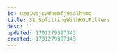 ```yaml
---
id: uze1wdjswdnemfj9aalh4md
title: 31_SplittingWithKQLFilters
desc: ''
updated: 1701279397343
created: 1701279397343
---
```

